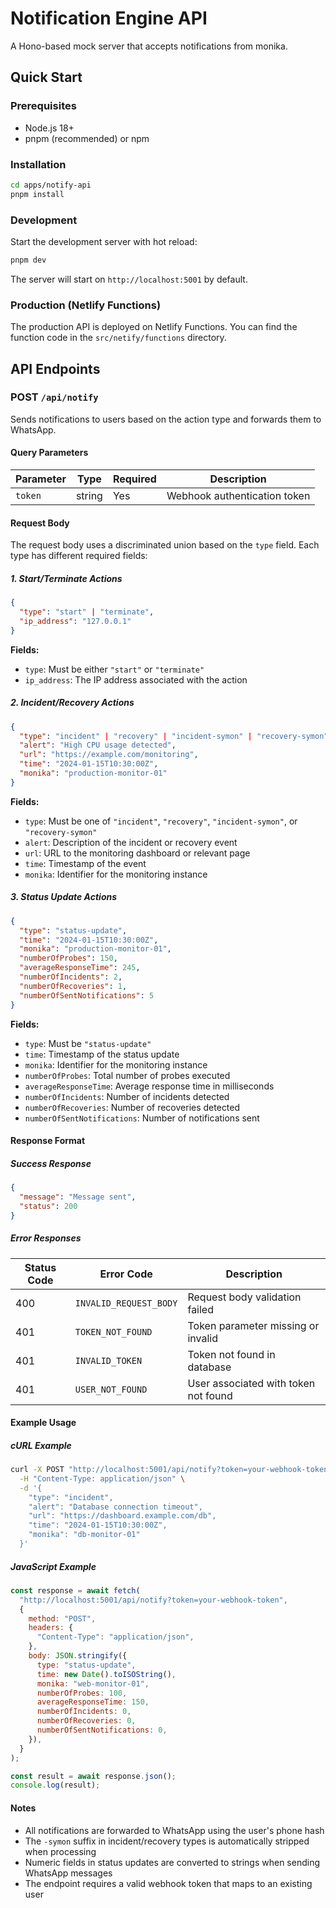 # Notification Engine API

A Hono-based mock server that accepts notifications from monika.

## Quick Start

### Prerequisites

- Node.js 18+
- pnpm (recommended) or npm

### Installation

```bash
cd apps/notify-api
pnpm install
```

### Development

Start the development server with hot reload:

```bash
pnpm dev
```

The server will start on `http://localhost:5001` by default.

### Production (Netlify Functions)

The production API is deployed on Netlify Functions. You can find the function code in the `src/netify/functions` directory.

## API Endpoints

### **POST** `/api/notify`

Sends notifications to users based on the action type and forwards them to WhatsApp.

#### Query Parameters

| Parameter | Type   | Required | Description                  |
| --------- | ------ | -------- | ---------------------------- |
| `token`   | string | Yes      | Webhook authentication token |

#### Request Body

The request body uses a discriminated union based on the `type` field. Each type has different required fields:

##### 1. Start/Terminate Actions

```json
{
  "type": "start" | "terminate",
  "ip_address": "127.0.0.1"
}
```

**Fields:**

- `type`: Must be either `"start"` or `"terminate"`
- `ip_address`: The IP address associated with the action

##### 2. Incident/Recovery Actions

```json
{
  "type": "incident" | "recovery" | "incident-symon" | "recovery-symon",
  "alert": "High CPU usage detected",
  "url": "https://example.com/monitoring",
  "time": "2024-01-15T10:30:00Z",
  "monika": "production-monitor-01"
}
```

**Fields:**

- `type`: Must be one of `"incident"`, `"recovery"`, `"incident-symon"`, or `"recovery-symon"`
- `alert`: Description of the incident or recovery event
- `url`: URL to the monitoring dashboard or relevant page
- `time`: Timestamp of the event
- `monika`: Identifier for the monitoring instance

##### 3. Status Update Actions

```json
{
  "type": "status-update",
  "time": "2024-01-15T10:30:00Z",
  "monika": "production-monitor-01",
  "numberOfProbes": 150,
  "averageResponseTime": 245,
  "numberOfIncidents": 2,
  "numberOfRecoveries": 1,
  "numberOfSentNotifications": 5
}
```

**Fields:**

- `type`: Must be `"status-update"`
- `time`: Timestamp of the status update
- `monika`: Identifier for the monitoring instance
- `numberOfProbes`: Total number of probes executed
- `averageResponseTime`: Average response time in milliseconds
- `numberOfIncidents`: Number of incidents detected
- `numberOfRecoveries`: Number of recoveries detected
- `numberOfSentNotifications`: Number of notifications sent

#### Response Format

##### Success Response

```json
{
  "message": "Message sent",
  "status": 200
}
```

##### Error Responses

| Status Code | Error Code             | Description                          |
| ----------- | ---------------------- | ------------------------------------ |
| 400         | `INVALID_REQUEST_BODY` | Request body validation failed       |
| 401         | `TOKEN_NOT_FOUND`      | Token parameter missing or invalid   |
| 401         | `INVALID_TOKEN`        | Token not found in database          |
| 401         | `USER_NOT_FOUND`       | User associated with token not found |

#### Example Usage

##### cURL Example

```bash
curl -X POST "http://localhost:5001/api/notify?token=your-webhook-token" \
  -H "Content-Type: application/json" \
  -d '{
    "type": "incident",
    "alert": "Database connection timeout",
    "url": "https://dashboard.example.com/db",
    "time": "2024-01-15T10:30:00Z",
    "monika": "db-monitor-01"
  }'
```

##### JavaScript Example

```javascript
const response = await fetch(
  "http://localhost:5001/api/notify?token=your-webhook-token",
  {
    method: "POST",
    headers: {
      "Content-Type": "application/json",
    },
    body: JSON.stringify({
      type: "status-update",
      time: new Date().toISOString(),
      monika: "web-monitor-01",
      numberOfProbes: 100,
      averageResponseTime: 150,
      numberOfIncidents: 0,
      numberOfRecoveries: 0,
      numberOfSentNotifications: 0,
    }),
  }
);

const result = await response.json();
console.log(result);
```

#### Notes

- All notifications are forwarded to WhatsApp using the user's phone hash
- The `-symon` suffix in incident/recovery types is automatically stripped when processing
- Numeric fields in status updates are converted to strings when sending WhatsApp messages
- The endpoint requires a valid webhook token that maps to an existing user
